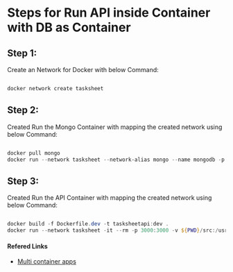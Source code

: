 # Steps for Run API inside Container with DB as Container

## Step 1:

Create an Network for Docker with below Command:

```powershell

docker network create tasksheet

```

## Step 2:

Created Run the Mongo Container with mapping the created network using below Command:

```powershell

docker pull mongo
docker run --network tasksheet --network-alias mongo --name mongodb -p 27017:27017 -d mongo

```

## Step 3:

Created Run the API Container with mapping the created network using below Command:

```powershell

docker build -f Dockerfile.dev -t tasksheetapi:dev .
docker run --network tasksheet -it --rm -p 3000:3000 -v ${PWD}/src:/usr/src --name tasksheetapi tasksheetapi:dev

```

#### Refered Links

- [Multi container apps](https://docs.docker.com/get-started/07_multi_container/)
